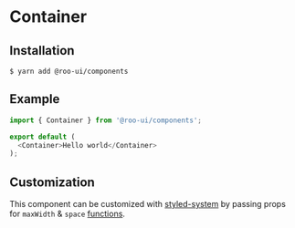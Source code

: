 # Container

<!-- STORY -->

## Installation

```shell
$ yarn add @roo-ui/components
```

## Example

```js
import { Container } from '@roo-ui/components';

export default (
  <Container>Hello world</Container>
);
```

## Customization

This component can be customized with [styled-system](https://github.com/jxnblk/styled-system) by passing props for `maxWidth` & `space` [functions](https://github.com/jxnblk/styled-system/blob/v2.2.5/README.md#table-of-style-props).
